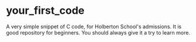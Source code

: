 # your_first_code
A very simple snippet of C code, for Holberton School's admissions.
It is good repository for beginners.
You should always give it a try to learn more.
